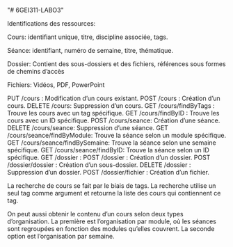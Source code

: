 "# 6GEI311-LABO3" 


Identifications des ressources:

Cours: identifiant unique, titre, discipline associée, tags.

Séance: identifiant, numéro de semaine, titre, thématique.

Dossier: Contient des sous-dossiers et des fichiers, références sous formes de chemins d’accès

Fichiers: Vidéos, PDF, PowerPoint

PUT /cours : Modification d’un cours existant.
POST /cours : Création d’un cours.
DELETE /cours: Suppression d’un cours.
GET /cours/findByTags : Trouve les cours avec un tag spécifique.
GET /cours/findByID : Trouve les cours avec un ID spécifique.
POST /cours/seance: Création d’une séance.
DELETE /cours/seance: Suppression d’une séance.
GET /cours/seance/findByModule: Trouve la séance selon un module spécifique.
GET /cours/seance/findBySemaine: Trouve la séance selon une semaine spécifique.
GET /cours/seance/findByID: Trouve la séance selon un ID spécifique.
GET /dossier : 
POST /dossier : Création d’un dossier.
POST /dossier/dossier : Création d’un sous-dossier.
DELETE /dossier : Suppression d’un dossier.
POST /dossier/fichier : Création d’un fichier.

La recherche de cours se fait par le biais de tags. La recherche utilise un seul tag comme argument et retourne la liste des cours qui contiennent ce tag.

On peut aussi obtenir le contenu d’un cours selon deux types d’organisation. La première est l’organisation par module, où les séances sont regroupées en fonction des modules qu’elles couvrent. La seconde option est l’organisation par semaine.
